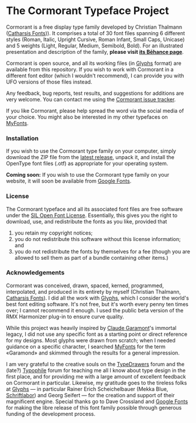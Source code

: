 # The Cormorant Typeface Project

Cormorant is a free display type family developed by Christian Thalmann ([Catharsis Fonts][1])).  It comprises a total of 30 font files spanning 6 different styles (Roman, Italic, Upright Cursive, Roman Infant, Small Caps, Unicase) and 5 weights (Light, Regular, Medium, Semibold, Bold).  For an illustrated presentation and description of the family, **please visit [its Bēhance page][3]**.

Cormorant is open source, and all its working files (in [Glyphs][2] format) are available from this repository. If you wish to work with Cormorant in a different font editor (which I wouldn't recommend), I can provide you with UFO versions of those files instead.

Any feedback, bug reports, test results, and suggestions for additions are very welcome. You can contact me using the [Cormorant issue tracker][4]. 

If you like Cormorant, please help spread the word via the social media of your choice. You might also be interested in my other typefaces on [MyFonts][1].

### Installation

If you wish to use the Cormorant type family on your computer, simply download the ZIP file from the [latest release][5], unpack it, and install the OpenType font files (.otf) as appropriate for your operating system.

**Coming soon:** If you wish to use the Cormorant type family on your website, it will soon be available from [Google Fonts][10]. 

### License
 
The Cormorant typeface and all its associated font files are free software under the [SIL Open Font License][10]. Essentially, this gives you the right to download, use, and redistribute the fonts as you like, provided that 

1. you retain my copyright notices;
2. you do not redistribute this software without this license information; and 
3. you do not redistribute the fonts by themselves for a fee (though you are allowed to sell them as part of a bundle containing other items.)

### Acknowledgements
 
Cormorant was conceived, drawn, spaced, kerned, programmed, interpolated, and produced in its entirety by myself (Christian Thalmann, [Catharsis Fonts][1]). I did all the work with [Glyphs][2], which I consider the world's best font editing software. It's not free, but it's worth every penny ten times over; I cannot recommend it enough. I used the public beta version of the RMX Harmonizer plug-in to ensure curve quality.
 
While this project was heavily inspired by [Claude Garamont][6]'s immortal legacy, I did not use any specific font as a starting point or direct reference for my designs. Most glyphs were drawn from scratch; when I needed guidance on a specific character, I searched [MyFonts](https://www.myfonts.com/) for the term «Garamond» and skimmed through the results for a general impression.
 
I am very grateful to the creative souls on the [TypeDrawers][7] forum and the (late?) [Typophile][8] forum for teaching me all I know about type design in the first place, and for providing me with a large amount of excellent feedback on Cormorant in particular. Likewise, my gratitude goes to the tireless folks at [Glyphs][2] — in particular Rainer Erich Scheichelbauer (Mekka Blue, [Schriftlabor][9]) and Georg Seifert — for the creation and support of their magnificent engine. Special thanks go to Dave Crossland and [Google Fonts][10] for making the libre release of this font family possible through generous funding of the development process. 

[1]: https://www.myfonts.com/foundry/Catharsis_Fonts
[2]: https://glyphsapp.com
[3]: https://www.behance.net/gallery/28579883/Cormorant-an-open-source-display-font-family
[4]: https://github.com/CatharsisFonts/Cormorant/issues/
[5]: https://github.com/CatharsisFonts/Cormorant/releases/latest
[6]: https://en.wikipedia.org/wiki/Claude_Garamond
[7]: http://typedrawers.com
[8]: http://typophile.com
[9]: http://schriftlabor.at
[10]: http://scripts.sil.org/OFL
